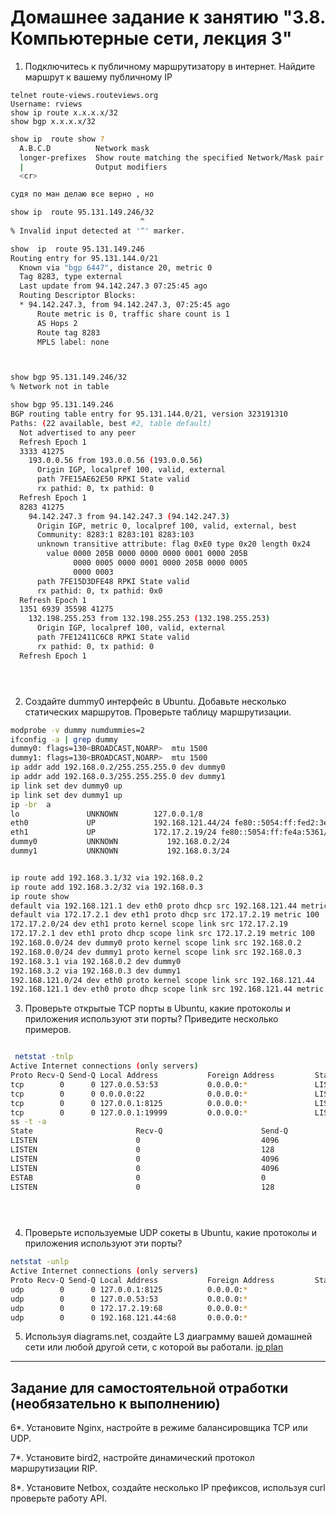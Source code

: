 # Домашнее задание к занятию "3.8. Компьютерные сети, лекция 3"

1. Подключитесь к публичному маршрутизатору в интернет. Найдите маршрут к вашему публичному IP
```
telnet route-views.routeviews.org
Username: rviews
show ip route x.x.x.x/32
show bgp x.x.x.x/32
```
```bash 
show ip  route show ?
  A.B.C.D          Network mask
  longer-prefixes  Show route matching the specified Network/Mask pair only
  |                Output modifiers
  <cr>

судя по ман делаю все верно , но

show ip  route 95.131.149.246/32             
                             ^
% Invalid input detected at '^' marker.

show  ip  route 95.131.149.246   
Routing entry for 95.131.144.0/21
  Known via "bgp 6447", distance 20, metric 0
  Tag 8283, type external
  Last update from 94.142.247.3 07:25:45 ago
  Routing Descriptor Blocks:
  * 94.142.247.3, from 94.142.247.3, 07:25:45 ago
      Route metric is 0, traffic share count is 1
      AS Hops 2
      Route tag 8283
      MPLS label: none



show bgp 95.131.149.246/32
% Network not in table

show bgp 95.131.149.246   
BGP routing table entry for 95.131.144.0/21, version 323191310
Paths: (22 available, best #2, table default)
  Not advertised to any peer
  Refresh Epoch 1
  3333 41275
    193.0.0.56 from 193.0.0.56 (193.0.0.56)
      Origin IGP, localpref 100, valid, external
      path 7FE15AE62E50 RPKI State valid
      rx pathid: 0, tx pathid: 0
  Refresh Epoch 1
  8283 41275
    94.142.247.3 from 94.142.247.3 (94.142.247.3)
      Origin IGP, metric 0, localpref 100, valid, external, best
      Community: 8283:1 8283:101 8283:103
      unknown transitive attribute: flag 0xE0 type 0x20 length 0x24
        value 0000 205B 0000 0000 0000 0001 0000 205B
              0000 0005 0000 0001 0000 205B 0000 0005
              0000 0003 
      path 7FE15D3DFE48 RPKI State valid
      rx pathid: 0, tx pathid: 0x0
  Refresh Epoch 1
  1351 6939 35598 41275
    132.198.255.253 from 132.198.255.253 (132.198.255.253)
      Origin IGP, localpref 100, valid, external
      path 7FE12411C6C8 RPKI State valid
      rx pathid: 0, tx pathid: 0
  Refresh Epoch 1





```



2. Создайте dummy0 интерфейс в Ubuntu. Добавьте несколько статических маршрутов. Проверьте таблицу маршрутизации.

```bash
modprobe -v dummy numdummies=2
ifconfig -a | grep dummy
dummy0: flags=130<BROADCAST,NOARP>  mtu 1500
dummy1: flags=130<BROADCAST,NOARP>  mtu 1500
ip addr add 192.168.0.2/255.255.255.0 dev dummy0
ip addr add 192.168.0.3/255.255.255.0 dev dummy1
ip link set dev dummy0 up
ip link set dev dummy1 up
ip -br  a
lo               UNKNOWN        127.0.0.1/8 
eth0             UP             192.168.121.44/24 fe80::5054:ff:fed2:3e45/64 
eth1             UP             172.17.2.19/24 fe80::5054:ff:fe4a:5361/64 
dummy0           UNKNOWN           192.168.0.2/24 
dummy1           UNKNOWN           192.168.0.3/24 


ip route add 192.168.3.1/32 via 192.168.0.2
ip route add 192.168.3.2/32 via 192.168.0.3
ip route show
default via 192.168.121.1 dev eth0 proto dhcp src 192.168.121.44 metric 100 
default via 172.17.2.1 dev eth1 proto dhcp src 172.17.2.19 metric 100 
172.17.2.0/24 dev eth1 proto kernel scope link src 172.17.2.19 
172.17.2.1 dev eth1 proto dhcp scope link src 172.17.2.19 metric 100 
192.168.0.0/24 dev dummy0 proto kernel scope link src 192.168.0.2 
192.168.0.0/24 dev dummy1 proto kernel scope link src 192.168.0.3 
192.168.3.1 via 192.168.0.2 dev dummy0 
192.168.3.2 via 192.168.0.3 dev dummy1 
192.168.121.0/24 dev eth0 proto kernel scope link src 192.168.121.44 
192.168.121.1 dev eth0 proto dhcp scope link src 192.168.121.44 metric 100 


```

3. Проверьте открытые TCP порты в Ubuntu, какие протоколы и приложения используют эти порты? Приведите несколько примеров.
```bash

 netstat -tnlp
Active Internet connections (only servers)
Proto Recv-Q Send-Q Local Address           Foreign Address         State       PID/Program name    
tcp        0      0 127.0.0.53:53           0.0.0.0:*               LISTEN      614/systemd-resolve 
tcp        0      0 0.0.0.0:22              0.0.0.0:*               LISTEN      857/sshd: /usr/sbin 
tcp        0      0 127.0.0.1:8125          0.0.0.0:*               LISTEN      1693/netdata        
tcp        0      0 127.0.0.1:19999         0.0.0.0:*               LISTEN      1693/netdata  
ss -t -a
State                       Recv-Q                      Send-Q                                            Local Address:Port                                              Peer Address:Port                      Process                     
LISTEN                      0                           4096                                              127.0.0.53%lo:domain                                                 0.0.0.0:*                                                     
LISTEN                      0                           128                                                     0.0.0.0:ssh                                                    0.0.0.0:*                                                     
LISTEN                      0                           4096                                                  127.0.0.1:8125                                                   0.0.0.0:*                                                     
LISTEN                      0                           4096                                                  127.0.0.1:19999                                                  0.0.0.0:*                                                     
ESTAB                       0                           0                                                192.168.121.44:ssh                                              192.168.121.1:54470                                                 
LISTEN                      0                           128                                                        [::]:ssh                                                       [::]:*      


 
```
4. Проверьте используемые UDP сокеты в Ubuntu, какие протоколы и приложения используют эти порты?
```bash
netstat -unlp
Active Internet connections (only servers)
Proto Recv-Q Send-Q Local Address           Foreign Address         State       PID/Program name    
udp        0      0 127.0.0.1:8125          0.0.0.0:*                           1693/netdata        
udp        0      0 127.0.0.53:53           0.0.0.0:*                           614/systemd-resolve 
udp        0      0 172.17.2.19:68          0.0.0.0:*                           424/systemd-network 
udp        0      0 192.168.121.44:68       0.0.0.0:*                           424/systemd-network 


```
5. Используя diagrams.net, создайте L3 диаграмму вашей домашней сети или любой другой сети, с которой вы работали. 
[ip plan](https://drive.google.com/drive/folders/1L8qDKrHzsj7bi6EWvVZEvEUoXIWTe7OX)
 ---
## Задание для самостоятельной отработки (необязательно к выполнению)

6*. Установите Nginx, настройте в режиме балансировщика TCP или UDP.

7*. Установите bird2, настройте динамический протокол маршрутизации RIP.

8*. Установите Netbox, создайте несколько IP префиксов, используя curl проверьте работу API.




